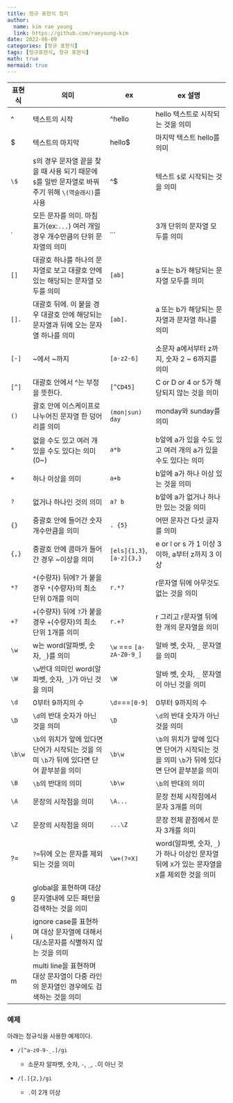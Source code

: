 ```yaml
---
title: 정규 표현식 정리
author:
  name: kim rae young
  link: https://github.com/raeyoung-kim
date: 2022-06-09
categories: [정규 표현식]
tags: [정규표현식, 정규 표현식]
math: true
mermaid: true
---
```




|표현식|의미|ex| ex 설명|
|---|---|---|---|
|^|텍스트의 시작|^hello|hello 텍스트로 시작되는 것을 의미|
|$|텍스트의 마지막|hello$|마지막 텍스트 hello를 의미|
|`\$`|`$`의 경우 문자열 끝을 찾을 때 사용 되기 때문에`$`를 일반 문자열로 바꿔주기 위해 `\(역슬래시)`를 사용|^\$|텍스트 `$`로 시작되는 것을 의미|
|.|모든 문자를 의미. 마침표가(ex:`...`) 여러 개일 경우 개수만큼의 단위 문자열의 의미|...|3개 단위의 문자열 모두를 의미|
|`[]`|대괄호 하나를 하나의 문자열로 보고 대괄호 안에 있는 해당되는 문자열 모두를 의미|`[ab]`| a 또는 b가 해당되는 문자열 모두를 의미
|`[].`|대괄호 뒤에. 이 붙을 경우 대괄호 안에 해당되는 문자열과 뒤에 오는 문자열 하나를 의미|`[ab].`|a 또는 b가 해당되는 문자열과 문자열 하나를 의미|
|`[-]`|~에서 ~까지|`[a-z2-6]`|소문자 a에서부터 z까지, 숫자 2 ~ 6까지를 의미|
|`[^]`|대괄호 안에서 ^는 부정을 뜻한다.|`[^CD45]`|C or D or 4 or 5가 해당되지 않는 것을 의미|
|`()`|괄호 안에 이스케이프로 나누어진 문자열 한 덩어리를 의미|`(mon\|sun) day`|monday와 sunday를 의미|
|`*`|없을 수도 있고 여러 개 있을 수도 있다는 의미 (0~)|`a*b`|b앞에 a가 있을 수도 있고 여러 개의 a가 있을 수도 있다는 의미|
|`+`|하나 이상을 의미|`a+b`|b앞에 a가 하나 이상 있는 것을 의미|
|`?`|없거나 하나인 것의 의미|`a? b` |b앞에 a가 없거나 하나만 있는 것을 의미|
|`{}`|중괄호 안에 들어간 숫자 개수만큼을 의미|`. {5}`|어떤 문자건 다섯 글자를 의미|
|`{,}`|중괄호 안에 콤마가 들어간 경우 ~이상을 의미|`[els]{1,3}`, `[a-z]{3,}`|  e or l or s 가 1 이상 3 이하, a부터 z까지 3 이상|
|`*?`|`*`(수량자) 뒤에? 가 붙을 경우 `*`(수량자)의 최소 단위 0개를 의미|`r.*?`|r문자열 뒤에 아무것도 없는 것을 의미|
|`+?`|`+`(수량자) 뒤에 `?`가 붙을 경우 `+`(수량자)의 최소 단위 1개를 의미|`r.+?`|r 그리고 r문자열 뒤에 한 개의 문자열을 의미|
|`\w`|w는 word(알파벳, 숫자, `_`)를 의미|`\w` === `[a-zA-Z0-9_]`|알바 벳, 숫자, `_` 문자열을 의미|
|`\W`|`\w`반대 의미인 word(알파벳, 숫자, `_`)가 아닌 것을 의미|`\W`|알바 벳, 숫자, `_` 문자열이 아닌 것을 의미|
|`\d`|0부터 9까지의 수|`\d`===`[0-9]`|0부터 9까지의 수|
|`\D`|`\d`의 반대 숫자가 아닌 것을 의미|`\D`|`\d`의 반대 숫자가 아닌 것을 의미|
|`\b\w`|`\b`의 위치가 앞에 있다면 단어가 시작되는 것을 의미 `\b`가 뒤에 있다면 단어 끝부분을 의미|`\b\w`|`\b`의 위치가 앞에 있다면 단어가 시작되는 것을 의미 `\b`가 뒤에 있다면 단어 끝부분을 의미|
|`\B`|`\b`의 반대의 의미|`\b\w`|`\b`의 반대의 의미|
|`\A`|문장의 시작점을 의미|`\A...`|문장 전체 시작점에서 문자 3개를 의미|
|`\Z`|문장의 시작점을 의미|`...\Z`|문장 전체 끝점에서 문자 3개를 의미|
|?=|`?=`뒤에 오는 문자를 제외되는 것을 의미|`\w+(?=X)`|word(알파벳, 숫자, `_`)가 하나 이상인 문자열 뒤에 `X`가 있는 문자열을 `X`를 제외한 것을 의미|
|g|global을 표현하며 대상 문자열내에 모든 패턴을 검색하는 것을 의미| | |
|i|ignore case를 표현하며 대상 문자열에 대해서 대/소문자를 식별하지 않는 것을 의미| | |
|m|multi line을 표현하며 대상 문자열이 다중 라인의 문자열인 경우에도 검색하는 것을 의미| | |


### 예제

아래는 정규식을 사용한 예제이다.

- `/[^a-z0-9-_.]/gi` 
  - 소문자 알파벳, 숫자, `-`, `_`, `.`이 아닌 것

- `/[.]{2,}/gi`
  - `.`이 2개 이상
